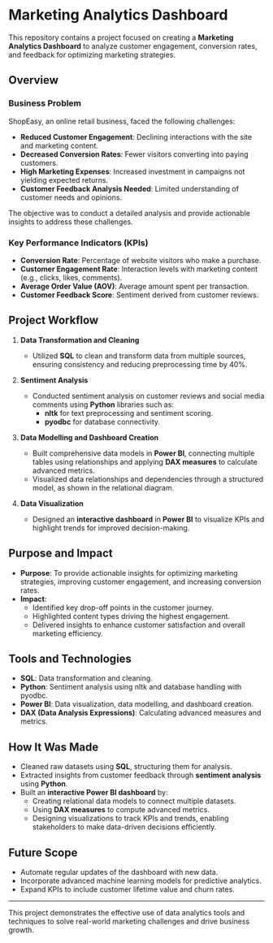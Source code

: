 # Marketing Analytics Dashboard

This repository contains a project focused on creating a **Marketing Analytics Dashboard** to analyze customer engagement, conversion rates, and feedback for optimizing marketing strategies. 

## Overview

### Business Problem
ShopEasy, an online retail business, faced the following challenges:
- **Reduced Customer Engagement**: Declining interactions with the site and marketing content.
- **Decreased Conversion Rates**: Fewer visitors converting into paying customers.
- **High Marketing Expenses**: Increased investment in campaigns not yielding expected returns.
- **Customer Feedback Analysis Needed**: Limited understanding of customer needs and opinions.

The objective was to conduct a detailed analysis and provide actionable insights to address these challenges.

### Key Performance Indicators (KPIs)
- **Conversion Rate**: Percentage of website visitors who make a purchase.
- **Customer Engagement Rate**: Interaction levels with marketing content (e.g., clicks, likes, comments).
- **Average Order Value (AOV)**: Average amount spent per transaction.
- **Customer Feedback Score**: Sentiment derived from customer reviews.

## Project Workflow

1. **Data Transformation and Cleaning**
   - Utilized **SQL** to clean and transform data from multiple sources, ensuring consistency and reducing preprocessing time by 40%.

2. **Sentiment Analysis**
   - Conducted sentiment analysis on customer reviews and social media comments using **Python** libraries such as:
     - **nltk** for text preprocessing and sentiment scoring.
     - **pyodbc** for database connectivity.

3. **Data Modelling and Dashboard Creation**
   - Built comprehensive data models in **Power BI**, connecting multiple tables using relationships and applying **DAX measures** to calculate advanced metrics.
   - Visualized data relationships and dependencies through a structured model, as shown in the relational diagram.

4. **Data Visualization**
   - Designed an **interactive dashboard** in **Power BI** to visualize KPIs and highlight trends for improved decision-making.

## Purpose and Impact

- **Purpose**: To provide actionable insights for optimizing marketing strategies, improving customer engagement, and increasing conversion rates.
- **Impact**:
  - Identified key drop-off points in the customer journey.
  - Highlighted content types driving the highest engagement.
  - Delivered insights to enhance customer satisfaction and overall marketing efficiency.

## Tools and Technologies

- **SQL**: Data transformation and cleaning.
- **Python**: Sentiment analysis using nltk and database handling with pyodbc.
- **Power BI**: Data visualization, data modelling, and dashboard creation.
- **DAX (Data Analysis Expressions)**: Calculating advanced measures and metrics.

## How It Was Made

- Cleaned raw datasets using **SQL**, structuring them for analysis.
- Extracted insights from customer feedback through **sentiment analysis** using **Python**.
- Built an **interactive Power BI dashboard** by:
  - Creating relational data models to connect multiple datasets.
  - Using **DAX measures** to compute advanced metrics.
  - Designing visualizations to track KPIs and trends, enabling stakeholders to make data-driven decisions efficiently.

## Future Scope

- Automate regular updates of the dashboard with new data.
- Incorporate advanced machine learning models for predictive analytics.
- Expand KPIs to include customer lifetime value and churn rates.

---

This project demonstrates the effective use of data analytics tools and techniques to solve real-world marketing challenges and drive business growth.

